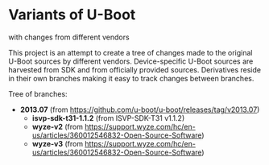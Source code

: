 # Variants of U-Boot
with changes from different vendors

This project is an attempt to create a tree of changes made to the original U-Boot
sources by different vendors. Device-specific U-Boot sources are harvested from SDK
and from officially provided sources. Derivatives reside in their own branches making
it easy to track changes between branches.

Tree of branches:
- __2013.07__ (from https://github.com/u-boot/u-boot/releases/tag/v2013.07)
  - __isvp-sdk-t31-1.1.2__ (from ISVP-SDK-T31 v1.1.2)
  - __wyze-v2__ (from https://support.wyze.com/hc/en-us/articles/360012546832-Open-Source-Software)
  - __wyze-v3__ (from https://support.wyze.com/hc/en-us/articles/360012546832-Open-Source-Software)
